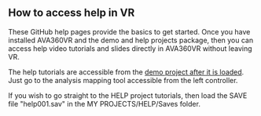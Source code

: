 ## How to access help in VR

These GitHub help pages provide the basics to get started. Once you have installed AVA360VR and the demo and help projects package, then you can access help video tutorials and slides directly in AVA360VR without leaving VR.

The help tutorials are accessible from the [demo project after it is loaded](demo.md). Just go to the analysis mapping tool accessible from the left controller.

If you wish to go straight to the HELP project tutorials, then load the SAVE file "help001.sav" in the MY PROJECTS/HELP/Saves folder.